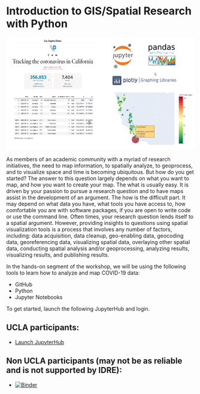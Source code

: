 # Introduction to GIS/Spatial Research with Python

<img src="images/intro.png" style="height:300px">

As members of an academic community with a myriad of research initiatives, the need to map information, to spatially analyze, to geoprocess, and to visualize space and time is becoming ubiquitous. But how do you get started? The answer to this question largely depends on what you want to map, and how you want to create your map. The what is usually easy. It is driven by your passion to pursue a research question and to have maps assist in the development of an argument. The how is the difficult part. It may depend on what data you have, what tools you have access to, how comfortable you are with software packages, if you are open to write code or use the command line. Often times, your research question lends itself to a spatial argument. However, providing insights to questions using spatial visualization tools is a process that involves any number of factors, including: data acquisition, data cleanup, geo-enabling data, geocoding data, georeferencing data, visualizing spatial data, overlaying other spatial data, conducting spatial analysis and/or geoprocessing, analyzing results, visualizing results, and publishing results.

In the hands-on segment of the workshop, we will be using the following tools to learn how to analyze and map COVID-19 data:

* GitHub
* Python
* Jupyter Notebooks

To get started, launch the following JupyterHub and login.

## UCLA participants:

* <a href="https://jupyter.idre.ucla.edu/hub/user-redirect/git-pull?repo=https%3A%2F%2Fgithub.com%2FIDREsandbox%2Fgisworkshop&urlpath=tree%2Fgisworkshop%2F&branch=master" target="_blank">Launch JupyterHub</a>

## Non UCLA participants (may not be as reliable and is not supported by IDRE):
* [![Binder](https://mybinder.org/badge_logo.svg)](https://mybinder.org/v2/gh/IDREsandbox/gisworkshop/master)

